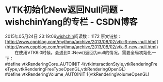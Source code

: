 # VTK初始化New返回Null问题 - wishchinYang的专栏 - CSDN博客
2015年05月24日 23:19:06[wishchin](https://me.csdn.net/wishchin)阅读数：1172
原文链接：[http://www.cppblog.com/mythma/archive/2013/08/02/vtk-6-new-null.html](http://www.cppblog.com/mythma/archive/2013/08/02/vtk-6-new-null.html)
        在使用VTK6.0时候，会遇到X::New()返回为null的情况，需要全局初始化一下：
#define vtkRenderingCore_AUTOINIT 4(vtkInteractionStyle,vtkRenderingFreeType,vtkRenderingFreeTypeOpenGL,vtkRenderingOpenGL)
#define vtkRenderingVolume_AUTOINIT 1(vtkRenderingVolumeOpenGL)
